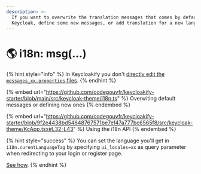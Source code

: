 ```yaml
---
description: >-
  If you want to overwrite the translation messages that comes by default with
  Keycloak, define some new messages, or add translation for a new language.
---
```


# 🌎 i18n: msg(...)

{% hint style="info" %}
In Keycloakify you don't [directly edit the `messages_xx.properties` files](https://files.gitbook.com/v0/b/gitbook-x-prod.appspot.com/o/spaces%2FsspJ8BvaNa5VrAWRnnD0%2Fuploads%2FARZ2fA82vANcrQ30kEac%2FUntitled.png?alt=media\&token=14c35c9a-e78d-4cf0-9037-22097eb6071b).
{% endhint %}

{% embed url="https://github.com/codegouvfr/keycloakify-starter/blob/main/src/keycloak-theme/i18n.ts" %}
Overwiting default messages or defining new ones
{% endembed %}

{% embed url="https://github.com/codegouvfr/keycloakify-starter/blob/9f2e4438bd54648767571be7ef47a777bc6565f8/src/keycloak-theme/KcApp.tsx#L32-L43" %}
Using the i18n API
{% endembed %}

{% hint style="success" %}
You can set the language you'll get in `i18n.curentLanguageTag` by specifying `ui_locales=xx` as query parameter when redirecting to your login or register page.

[See how](context-persistence.md).
{% endhint %}
